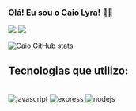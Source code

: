 ### Olá! Eu sou o Caio Lyra!  👋🏾



<div>

  <a href = "mailto:caiolyra1@hotmail.com"><img src="https://img.shields.io/badge/-Gmail-%23333?style=for-the-badge&logo=gmail&logoColor=white" target="_blank"></a>
  <a href="https://www.linkedin.com/in/caio-lyra-218216140/" target="_blank"><img src="https://img.shields.io/badge/-LinkedIn-%230077B5?style=for-the-badge&logo=linkedin&logoColor=white" target="_blank"></a> 
  
</div>


![Caio GitHub stats](https://github-readme-stats.vercel.app/api?username=CaioLyra71&show_icons=true&theme=dracula)


## Tecnologias que utilizo:

<div style="display: inline_block"><br>
  <img align="center" alt="javascript"  src="https://img.shields.io/badge/JavaScript-323330?style=for-the-badge&logo=javascript&logoColor=F7DF1E">
  <img align="center" alt="express"  src="https://img.shields.io/badge/Express.js-404D59?style=for-the-badge">
  <img align="center" alt="nodejs"  src="https://img.shields.io/badge/Node.js-43853D?style=for-the-badge&logo=node.js&logoColor=white">

</div>
